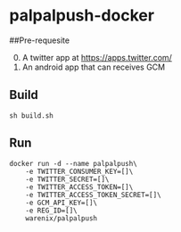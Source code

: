 # palpalpush-docker

##Pre-requesite

0. A twitter app at https://apps.twitter.com/
0. An android app that can receives GCM

## Build
```
sh build.sh
```

## Run
```
docker run -d --name palpalpush\
	-e TWITTER_CONSUMER_KEY=[]\
	-e TWITTER_SECRET=[]\
	-e TWITTER_ACCESS_TOKEN=[]\
	-e TWITTER_ACCESS_TOKEN_SECRET=[]\
	-e GCM_API_KEY=[]\
	-e REG_ID=[]\
	warenix/palpalpush
```
